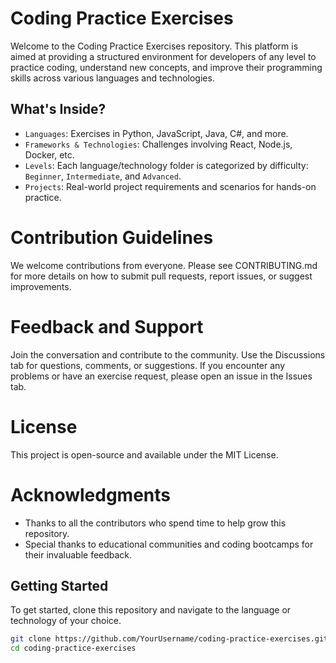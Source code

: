 # Coding Practice Exercises

Welcome to the Coding Practice Exercises repository. This platform is aimed at providing a structured environment for developers of any level to practice coding, understand new concepts, and improve their programming skills across various languages and technologies.

## What's Inside?

- `Languages`: Exercises in Python, JavaScript, Java, C#, and more.
- `Frameworks & Technologies`: Challenges involving React, Node.js, Docker, etc.
- `Levels`: Each language/technology folder is categorized by difficulty: `Beginner`, `Intermediate`, and `Advanced`.
- `Projects`: Real-world project requirements and scenarios for hands-on practice.

# Contribution Guidelines
We welcome contributions from everyone. Please see CONTRIBUTING.md for more details on how to submit pull requests, report issues, or suggest improvements.

# Feedback and Support
Join the conversation and contribute to the community. Use the Discussions tab for questions, comments, or suggestions. If you encounter any problems or have an exercise request, please open an issue in the Issues tab.

# License
This project is open-source and available under the MIT License.

# Acknowledgments
- Thanks to all the contributors who spend time to help grow this repository.
- Special thanks to educational communities and coding bootcamps for their invaluable feedback.

## Getting Started

To get started, clone this repository and navigate to the language or technology of your choice. 

```sh
git clone https://github.com/YourUsername/coding-practice-exercises.git
cd coding-practice-exercises

